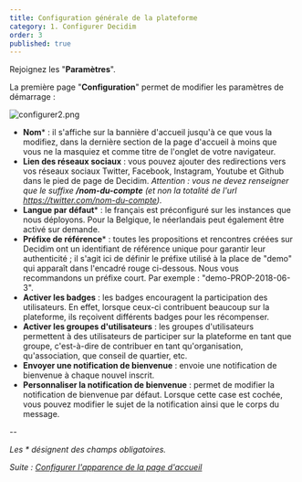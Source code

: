 ```yaml
---
title: Configuration générale de la plateforme
category: 1. Configurer Decidim
order: 3
published: true
---
```

Rejoignez les "**Paramètres**".

La première page "**Configuration**" permet de modifier les paramètres de démarrage :

![configurer2.png]({{site.baseurl}}/images/configurer2.png)

* **Nom*** : il s'affiche sur la bannière d'accueil jusqu'à ce que vous la modifiez, dans la dernière section de la page d'accueil à moins que vous ne la masquiez et comme titre de l'onglet de votre navigateur.
* **Lien des réseaux sociaux** : vous pouvez ajouter des redirections vers vos réseaux sociaux Twitter, Facebook, Instagram, Youtube et Github dans le pied de page de Decidim. *Attention : vous ne devez renseigner que le suffixe **/nom-du-compte** (et non la totalité de l'url https://twitter.com/nom-du-compte).*
* **Langue par défaut*** : le français est préconfiguré sur les instances que nous déployons. Pour la Belgique, le néerlandais peut également être activé sur demande.
* **Préfixe de référence*** : toutes les propositions et rencontres créées sur Decidim ont un identifiant de référence unique pour garantir leur authenticité ; il s'agit ici de définir le préfixe utilisé à la place de "demo" qui apparaît dans l'encadré rouge ci-dessous. Nous vous recommandons un préfixe court. Par exemple : "demo-PROP-2018-06-3". 
* **Activer les badges** : les badges encouragent la participation des utilisateurs. En effet, lorsque ceux-ci contribuent beaucoup sur la plateforme, ils reçoivent différents badges pour les récompenser. 
* **Activer les groupes d'utilisateurs** : les groupes d'utilisateurs permettent à des utilisateurs de participer sur la plateforme en tant que groupe, c'est-à-dire de contribuer en tant qu'organisation, qu'association, que conseil de quartier, etc. 
* **Envoyer une notification de bienvenue** : envoie une notification de bienvenue à chaque nouvel inscrit.
* **Personnaliser la notification de bienvenue** : permet de modifier la notification de bienvenue par défaut. Lorsque cette case est cochée, vous pouvez modifier le sujet de la notification ainsi que le corps du message. 

--

*Les * désignent des champs obligatoires.*


*Suite : [Configurer l'apparence de la page d'accueil]({{site.baseurl}}/1-configurer-decidim/3-apparence-page-accueil/)*
